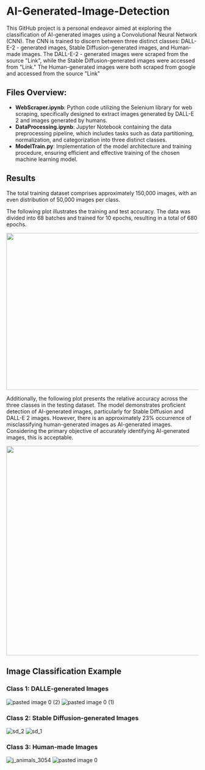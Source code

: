 # AI-Generated-Image-Detection
This GitHub project is a personal endeavor aimed at exploring the classification of AI-generated images using a Convolutional Neural Network (CNN). The CNN is trained to discern between three distinct classes:  DALL-E-2 - generated images, Stable Diffusion-generated images, and Human-made images. The DALL-E-2 - generated images were scraped from the source "Link", while the Stable Diffusion-generated images were accessed from "Link." The Human-generated images were both scraped from google and accessed from the source "Link"

## Files Overview:

* **WebScraper.ipynb**: Python code utilizing the Selenium library for web scraping, specifically designed to extract images generated by DALL-E 2 and images generated by humans.
* **DataProcessing.ipynb**: Jupyter Notebook containing the data preprocessing pipeline, which includes tasks such as data partitioning, normalization, and categorization into three distinct classes.
* **ModelTrain.py**: Implementation of the model architecture and training procedure, ensuring efficient and effective training of the chosen machine learning model.

## Results
The total training dataset comprises approximately 150,000 images, with an even distribution of 50,000 images per class.

The following plot illustrates the training and test accuracy. The data was divided into 68 batches and trained for 10 epochs, resulting in a total of 680 epochs.


<img src= "https://github.com/KarlYazigi/AI-Generated-Image-Detection/assets/66206934/5dbfe1bd-f710-4c22-9613-e5a3c92dd13d" width="550" height="412.5">


Additionally, the following plot presents the relative accuracy across the three classes in the testing dataset. The model demonstrates proficient detection of AI-generated images, particularly for Stable Diffusion and DALL-E 2 images. However, there is an approximately 23% occurrence of misclassifying human-generated images as AI-generated images. Considering the primary objective of accurately identifying AI-generated images, this is acceptable.

<img src="https://github.com/KarlYazigi/AI-Generated-Image-Detection/assets/66206934/02aced8b-947f-4752-8ce3-4fcc536c15eb" width="550" height="550">



## Image Classification Example

### Class 1: DALLE-generated Images
![pasted image 0 (2)](https://github.com/KarlYazigi/AI-Generated-Image-Detection/assets/66206934/fcc6f16f-cc48-4c6e-acdd-a9653aa09522)        ![pasted image 0 (1)](https://github.com/KarlYazigi/AI-Generated-Image-Detection/assets/66206934/f6d0d06a-1808-4404-8b51-1ba7824c4ded)


### Class 2: Stable Diffusion-generated Images

![sd_2](https://github.com/KarlYazigi/AI-Generated-Image-Detection/assets/66206934/9f9c3557-36a9-4ba0-a0e7-14690f051ac5)        ![sd_1](https://github.com/KarlYazigi/AI-Generated-Image-Detection/assets/66206934/01363718-cff3-45db-9d60-b3c59a71c3fe)

### Class 3: Human-made Images
![j_animals_3054](https://github.com/KarlYazigi/AI-Generated-Image-Detection/assets/66206934/57517bce-75ba-4dae-a8c9-7e598edaeec5)       ![pasted image 0](https://github.com/KarlYazigi/AI-Generated-Image-Detection/assets/66206934/ef18671a-70c6-41db-9474-139cc2a61f48)


